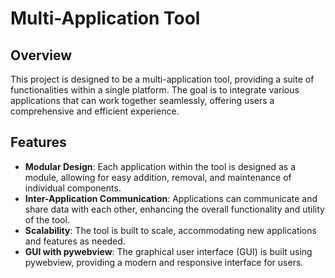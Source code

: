 # Multi-Application Tool

## Overview

This project is designed to be a multi-application tool, providing a suite of functionalities within a single platform. The goal is to integrate various applications that can work together seamlessly, offering users a comprehensive and efficient experience.

## Features

- **Modular Design**: Each application within the tool is designed as a module, allowing for easy addition, removal, and maintenance of individual components.
- **Inter-Application Communication**: Applications can communicate and share data with each other, enhancing the overall functionality and utility of the tool.
- **Scalability**: The tool is built to scale, accommodating new applications and features as needed.
- **GUI with pywebview**: The graphical user interface (GUI) is built using pywebview, providing a modern and responsive interface for users.